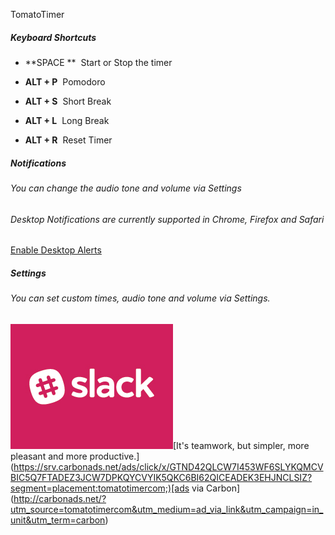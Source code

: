 TomatoTimer

##### Keyboard Shortcuts

- **SPACE **  Start or Stop the timer

- **ALT + P**  Pomodoro

- **ALT + S**  Short Break

- **ALT + L**  Long Break

- **ALT + R**  Reset Timer

##### Notifications

###### You can change the audio tone and volume via Settings

###### Desktop Notifications are currently supported in Chrome, Firefox and Safari

 [Enable Desktop Alerts](https://tomato-timer.com/#)

##### Settings

###### You can set custom times, audio tone and volume via Settings.

[![1525144941-32053.png](../_resources/0f121426014a9bb959ed5a4eb2607a71.png)](https://srv.carbonads.net/ads/click/x/GTND42QLCW7I453WF6SLYKQMCVBIC5Q7FTADEZ3JCW7DPKQYCVYIK5QKC6BI62QICEADEK3EHJNCLSIZ?segment=placement:tomatotimercom;)[It's teamwork, but simpler, more pleasant and more productive.](https://srv.carbonads.net/ads/click/x/GTND42QLCW7I453WF6SLYKQMCVBIC5Q7FTADEZ3JCW7DPKQYCVYIK5QKC6BI62QICEADEK3EHJNCLSIZ?segment=placement:tomatotimercom;)[ads via Carbon](http://carbonads.net/?utm_source=tomatotimercom&utm_medium=ad_via_link&utm_campaign=in_unit&utm_term=carbon)